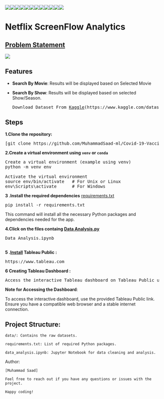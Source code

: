 <img src="https://img.shields.io/badge/Data Show-yellow"><img src="https://img.shields.io/badge/Build_With-Tableau-silver"><img src="https://img.shields.io/badge/Python-indigo"><img src="https://img.shields.io/badge/Netflix ScreenFlow Analytics-beige"><img src="https://img.shields.io/badge/VsCode-teal"><img src="https://img.shields.io/badge/Data Analysis-magenta"><img src="https://img.shields.io/badge/Dashboard-gold"><img src="https://img.shields.io/badge/Data Cleaning-blue"><img src="https://img.shields.io/badge/Big Data-green"><img src="https://img.shields.io/badge/Problem Statement-purple"><img src="https://img.shields.io/badge/Data  Visualization-brown"><img src="https://img.shields.io/badge/Data Manipulation-orange">

# Netflix ScreenFlow Analytics

##  <a href="https://github.com/MuhammadSaad-ml/Netflix-ScreenFlow-Analytics/blob/main/Problem%20Statement.docx">Problem Statement</a> 
<img src="https://i.imgur.com/JKxAaTY.png">
 





## Features

- **Search By Movie**: Results will be displayed based on Selected Movie 
- **Search By Show**: Results will be displayed based on selected Show/Season.

  <pre>
  Download Dataset From <a href="https://www.kaggle.com">Kaggle</a>(https://www.kaggle.com/datasets/shivamb/netflix-shows)
</pre>

## Steps
**1.Clone the repository:**
<pre>
[git clone https://github.com/MuhammadSaad-ml/Covid-19-Vaccine-Tracker](https://github.com/MuhammadSaad-ml/Netflix-ScreenFlow-Analytics)
</pre>
**2.Create a virtual environment using `venv` or `conda`**
   
<pre>
Create a virtual environment (example using venv)
python -m venv env

Activate the virtual environment
source env/bin/activate   # For Unix or Linux
env\Scripts\activate      # For Windows
</pre>
**3 .Install the required dependencies**
   <a href="">requirements.txt</a>
<pre>
pip install -r requirements.txt
</pre>

This command will install all the necessary Python packages and dependencies needed for the app.

**4.Click on the files containg  <a href="">Data Analysis.py</a>**
<pre>
Data Analysis.ipynb

</pre>
**5 .<a href="">Install</a> Tableau Public :**
<pre>
https://www.tableau.com
</pre>
**6 Creating Tableau Dashboard :**
<pre>
Access the interactive Tableau dashboard on Tableau Public using the following link: <a href="">Netflix ScreenFlow Analytics</a>
</pre>

**Note for Accessing the Dashboard**:

To access the interactive dashboard, use the provided Tableau Public link. Ensure you have a compatible web browser and a stable internet connection.

## Project Structure:
```
data/: Contains the raw datasets.

requirements.txt: List of required Python packages.

data_analysis.ipynb: Jupyter Notebook for data cleaning and analysis.
```
Author:
```
[Muhammad Saad]

Feel free to reach out if you have any questions or issues with the project.

Happy coding!
```